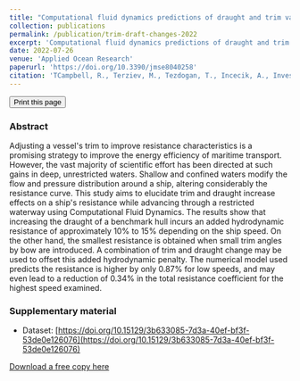 ```yaml
---
title: "Computational fluid dynamics predictions of draught and trim variations on ship resistance in confined waters"
collection: publications
permalink: /publication/trim-draft-changes-2022
excerpt: 'Computational fluid dynamics predictions of draught and trim variations on ship resistance in confined waters.'
date: 2022-07-26
venue: 'Applied Ocean Research'
paperurl: 'https://doi.org/10.3390/jmse8040258'
citation: 'TCampbell, R., Terziev, M., Tezdogan, T., Incecik, A., Investigating the influence of loading condition on ship performance using CFD. Applied Ocean Research.'
---
```

<div class="text-right">
<input type="button" value="Print this page" onClick="window.print()">
</div>

### Abstract

Adjusting a vessel's trim to improve resistance characteristics is a promising strategy to improve the energy efficiency of maritime transport. However, the vast majority of scientific effort has been directed at such gains in deep, unrestricted waters. Shallow and confined waters modify the flow and pressure distribution around a ship, altering considerably the resistance curve. This study aims to elucidate trim and draught increase effects on a ship's resistance while advancing through a restricted waterway using Computational Fluid Dynamics. The results show that increasing the draught of a benchmark hull incurs an added hydrodynamic resistance of approximately 10% to 15% depending on the ship speed. On the other hand, the smallest resistance is obtained when small trim angles by bow are introduced. A combination of trim and draught change may be used to offset this added hydrodynamic penalty. The numerical model used predicts the resistance is higher by only 0.87% for low speeds, and may even lead to a reduction of 0.34% in the total resistance coefficient for the highest speed examined. 

### Supplementary material

- Dataset: [https://doi.org/10.15129/3b633085-7d3a-40ef-bf3f-53de0e126076](https://doi.org/10.15129/3b633085-7d3a-40ef-bf3f-53de0e126076)


[Download a free copy here](https://momchil-terziev.github.io/files/Campbell_etal_AOR_2022_Computational_Fluid_Dynamics_predictions_of_draught_and_trim_changes_on_ship_resistance.pdf)
